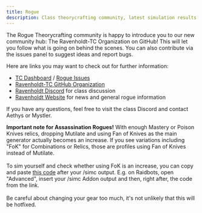 ```yaml
---
title: Rogue
description: Class theorycrafting community, latest simulation results and resources -based on SimulationCraft- for World of Warcraft.
---
```


The Rogue Theorycrafting community is happy to introduce you to our new community hub: The Ravenholdt-TC Organization on GitHub! This will let you follow what is going on behind the scenes. You can also contribute via the issues panel to suggest ideas and report bugs.

Here are links you may want to check out for further information:

- <a href="https://github.com/Ravenholdt-TC/Rogue/projects/1" title="Ravenholdt Theorycrafting Dashboard" target="_blank">TC Dashboard</a> / <a href="https://github.com/Ravenholdt-TC/Rogue/issues" title="Report a rogue issue" target="_blank">Rogue Issues</a>
- <a href="https://github.com/Ravenholdt-TC" title="Ravenholdt-TC GitHub Organization" target="_blank">Ravenholdt-TC GitHub Organization</a>
- <a  href="https://discord.gg/x3R9z9g" title="Ravenholdt Discord" target="_blank">Ravenholdt Discord</a> for class discussion
- <a  href="http://www.ravenholdt.net/" title="Ravenholdt Website" target="_blank">Ravenholdt Website</a> for news and general rogue information

If you have any questions, feel free to visit the class Discord and contact Aethys or Mystler.

<div class="alert alert-warning">
  <strong>Important note for Assassination Rogues!</strong> With enough Mastery or Poison Knives relics, dropping Mutilate and using Fan of Knives as the main generator actually becomes an increase. If you see variations including "FoK" for Combinations or Relics, those are profiles using Fan of Knives instead of Mutilate.<br><br>
  To sim yourself and check whether using FoK is an increase, you can copy and paste <a href="https://pastebin.com/Ryv3734v" target="_blank">this code</a> after your /simc output. E.g. on Raidbots, open "Advanced", insert your /simc Addon output and then, right after, the code from the link.<br><br>
  Be careful about changing your gear too much, it's not unlikely that this will be hotfixed.
</div>
